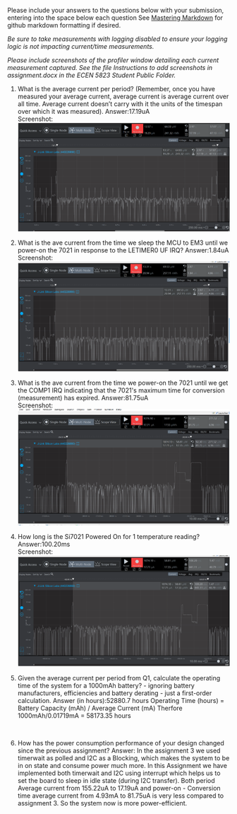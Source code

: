 Please include your answers to the questions below with your submission, entering into the space below each question
See [Mastering Markdown](https://guides.github.com/features/mastering-markdown/) for github markdown formatting if desired.

*Be sure to take measurements with logging disabled to ensure your logging logic is not impacting current/time measurements.*

*Please include screenshots of the profiler window detailing each current measurement captured.  See the file Instructions to add screenshots in assignment.docx in the ECEN 5823 Student Public Folder.* 

1. What is the average current per period? (Remember, once you have measured your average current, average current is average current over all time. Average current doesn’t carry with it the units of the timespan over which it was measured).
   Answer:17.19uA
   <br>Screenshot:  
   ![](image-31.png)

2. What is the ave current from the time we sleep the MCU to EM3 until we power-on the 7021 in response to the LETIMER0 UF IRQ?
   Answer:1.84uA
   <br>Screenshot:  
   ![](image-30.png)

3. What is the ave current from the time we power-on the 7021 until we get the COMP1 IRQ indicating that the 7021's maximum time for conversion (measurement) has expired.
   Answer:81.75uA
   <br>Screenshot:  
   ![](image-28.png)  

4. How long is the Si7021 Powered On for 1 temperature reading?
   Answer:100.20ms
   <br>Screenshot:  
   ![](image-29.png) 

5. Given the average current per period from Q1, calculate the operating time of the system for a 1000mAh battery? - ignoring battery manufacturers, efficiencies and battery derating - just a first-order calculation.
   Answer (in hours):52880.7 hours
   Operating Time (hours) = Battery Capacity (mAh) / Average Current (mA)
   Therfore 1000mAh/0.01719mA = 58173.35 hours

​
   
6. How has the power consumption performance of your design changed since the previous assignment?
   Answer: In the assignment 3 we used timerwait as polled and I2C as a Blocking, which makes the system to be in on state and consume power much more. In this Assignment we have implemented both timerwait and I2C using interrupt which helps us to set the board to sleep in idle state (during I2C transfer). Both period Average current from 155.22uA to 17.19uA and power-on - Conversion time average current from 4.93mA to 81.75uA is very less compared to assignment 3. So the system now is more power-efficient.
   


